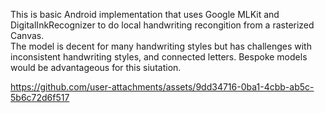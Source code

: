 This is basic Android implementation that uses Google MLKit and DigitalInkRecognizer to do local handwriting recongition from a rasterized Canvas.  
The model is decent for many handwriting styles but has challenges with inconsistent handwriting styles, and connected letters. 
Bespoke models would be advantageous for this siutation.

https://github.com/user-attachments/assets/9dd34716-0ba1-4cbb-ab5c-5b6c72d6f517

